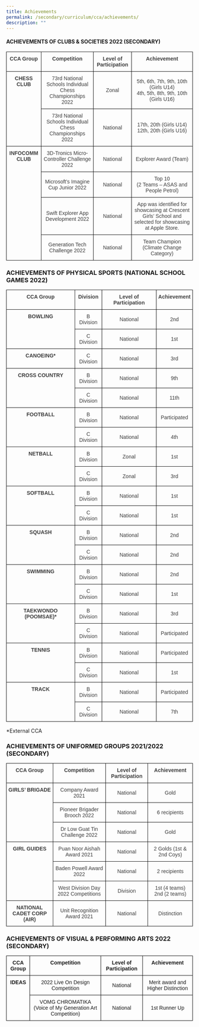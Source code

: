 ```yaml
---
title: Achievements
permalink: /secondary/curriculum/cca/achievements/
description: ""
---
```



#### ACHIEVEMENTS OF CLUBS & SOCIETIES 2022 (SECONDARY)

<style type="text/css">
.tg  {border-collapse:collapse;border-spacing:0;}
.tg td{border-color:black;border-style:solid;border-width:1px;font-family:Arial, sans-serif;font-size:14px;
  overflow:hidden;padding:10px 5px;word-break:normal;}
.tg th{border-color:black;border-style:solid;border-width:1px;font-family:Arial, sans-serif;font-size:14px;
  font-weight:normal;overflow:hidden;padding:10px 5px;word-break:normal;}
.tg .tg-5hwe{color:#3D3D3D;text-align:center;vertical-align:middle}
.tg .tg-wdal{color:#3D3D3D;font-weight:bold;text-align:center;vertical-align:top}
</style>
<table class="tg">
<thead>
  <tr>
    <th class="tg-wdal">CCA Group</th>
    <th class="tg-wdal">Competition</th>
    <th class="tg-wdal">Level of Participation</th>
    <th class="tg-wdal">Achievement</th>
  </tr>
</thead>
<tbody>
  <tr>
    <td class="tg-wdal" rowspan="2">CHESS CLUB</td>
    <td class="tg-5hwe">73rd National Schools Individual Chess Championships 2022</td>
    <td class="tg-5hwe">Zonal</td>
    <td class="tg-5hwe">5th, 6th, 7th, 9th, 10th   (Girls U14)<br>4th, 5th, 8th, 9th, 10th (Girls U16)</td>
  </tr>
  <tr>
    <td class="tg-5hwe">73rd National Schools Individual Chess Championships 2022</td>
    <td class="tg-5hwe">National</td>
    <td class="tg-5hwe">17th, 20th (Girls U14)<br>12th, 20th (Girls U16)</td>
  </tr>
  <tr>
    <td class="tg-wdal" rowspan="4">INFOCOMM CLUB</td>
    <td class="tg-5hwe">3D-Tronics Micro-Controller Challenge 2022</td>
    <td class="tg-5hwe">National</td>
    <td class="tg-5hwe">Explorer Award (Team)</td>
  </tr>
  <tr>
    <td class="tg-5hwe">Microsoft’s Imagine Cup Junior 2022</td>
    <td class="tg-5hwe">National</td>
    <td class="tg-5hwe">Top 10<br>(2 Teams – ASAS and People Petrol)</td>
  </tr>
  <tr>
    <td class="tg-5hwe">Swift Explorer App Development 2022</td>
    <td class="tg-5hwe">National</td>
    <td class="tg-5hwe">App was identified for showcasing at Crescent Girls’ School and selected for showcasing at Apple Store.</td>
  </tr>
  <tr>
    <td class="tg-5hwe">Generation Tech Challenge 2022</td>
    <td class="tg-5hwe">National</td>
    <td class="tg-5hwe">Team Champion<br>(Climate Change Category)</td>
  </tr>
</tbody>
</table>

### ACHIEVEMENTS OF PHYSICAL SPORTS (NATIONAL SCHOOL GAMES 2022)

<style type="text/css">
.tg  {border-collapse:collapse;border-spacing:0;}
.tg td{border-color:black;border-style:solid;border-width:1px;font-family:Arial, sans-serif;font-size:14px;
  overflow:hidden;padding:10px 5px;word-break:normal;}
.tg th{border-color:black;border-style:solid;border-width:1px;font-family:Arial, sans-serif;font-size:14px;
  font-weight:normal;overflow:hidden;padding:10px 5px;word-break:normal;}
.tg .tg-5hwe{color:#3D3D3D;text-align:center;vertical-align:middle}
.tg .tg-wdal{color:#3D3D3D;font-weight:bold;text-align:center;vertical-align:top}
</style>
<table class="tg">
<thead>
  <tr>
    <th class="tg-wdal">CCA Group</th>
    <th class="tg-wdal">Division</th>
    <th class="tg-wdal">Level of Participation</th>
    <th class="tg-wdal">Achievement</th>
  </tr>
</thead>
<tbody>
  <tr>
    <td class="tg-wdal" rowspan="2">BOWLING</td>
    <td class="tg-5hwe">B Division</td>
    <td class="tg-5hwe">National</td>
    <td class="tg-5hwe">2nd</td>
  </tr>
  <tr>
    <td class="tg-5hwe">C Division</td>
    <td class="tg-5hwe">National</td>
    <td class="tg-5hwe">1st</td>
  </tr>
  <tr>
    <td class="tg-wdal">CANOEING*</td>
    <td class="tg-5hwe">C Division</td>
    <td class="tg-5hwe">National</td>
    <td class="tg-5hwe">3rd</td>
  </tr>
  <tr>
    <td class="tg-wdal" rowspan="2">CROSS COUNTRY</td>
    <td class="tg-5hwe">B Division</td>
    <td class="tg-5hwe">National</td>
    <td class="tg-5hwe">9th</td>
  </tr>
  <tr>
    <td class="tg-5hwe">C Division</td>
    <td class="tg-5hwe">National</td>
    <td class="tg-5hwe">11th</td>
  </tr>
  <tr>
    <td class="tg-wdal" rowspan="2">FOOTBALL</td>
    <td class="tg-5hwe">B Division</td>
    <td class="tg-5hwe">National</td>
    <td class="tg-5hwe">Participated</td>
  </tr>
  <tr>
    <td class="tg-5hwe">C Division</td>
    <td class="tg-5hwe">National</td>
    <td class="tg-5hwe">4th</td>
  </tr>
  <tr>
    <td class="tg-wdal" rowspan="2">NETBALL</td>
    <td class="tg-5hwe">B Division</td>
    <td class="tg-5hwe">Zonal</td>
    <td class="tg-5hwe">1st</td>
  </tr>
  <tr>
    <td class="tg-5hwe">C Division</td>
    <td class="tg-5hwe">Zonal</td>
    <td class="tg-5hwe">3rd</td>
  </tr>
  <tr>
    <td class="tg-wdal" rowspan="2">SOFTBALL</td>
    <td class="tg-5hwe">B Division</td>
    <td class="tg-5hwe">National</td>
    <td class="tg-5hwe">1st</td>
  </tr>
  <tr>
    <td class="tg-5hwe">C Division</td>
    <td class="tg-5hwe">National</td>
    <td class="tg-5hwe">1st</td>
  </tr>
  <tr>
    <td class="tg-wdal" rowspan="2">SQUASH</td>
    <td class="tg-5hwe">B Division</td>
    <td class="tg-5hwe">National</td>
    <td class="tg-5hwe">2nd</td>
  </tr>
  <tr>
    <td class="tg-5hwe">C Division</td>
    <td class="tg-5hwe">National</td>
    <td class="tg-5hwe">2nd</td>
  </tr>
  <tr>
    <td class="tg-wdal" rowspan="2">SWIMMING</td>
    <td class="tg-5hwe">B Division</td>
    <td class="tg-5hwe">National</td>
    <td class="tg-5hwe">2nd</td>
  </tr>
  <tr>
    <td class="tg-5hwe">C Division</td>
    <td class="tg-5hwe">National</td>
    <td class="tg-5hwe">1st</td>
  </tr>
  <tr>
    <td class="tg-wdal" rowspan="2">TAEKWONDO (POOMSAE)*</td>
    <td class="tg-5hwe">B Division</td>
    <td class="tg-5hwe">National</td>
    <td class="tg-5hwe">3rd</td>
  </tr>
  <tr>
    <td class="tg-5hwe">C Division</td>
    <td class="tg-5hwe">National</td>
    <td class="tg-5hwe">Participated</td>
  </tr>
  <tr>
    <td class="tg-wdal" rowspan="2">TENNIS</td>
    <td class="tg-5hwe">B Division</td>
    <td class="tg-5hwe">National</td>
    <td class="tg-5hwe">Participated</td>
  </tr>
  <tr>
    <td class="tg-5hwe">C Division</td>
    <td class="tg-5hwe">National</td>
    <td class="tg-5hwe">1st</td>
  </tr>
  <tr>
    <td class="tg-wdal" rowspan="2">TRACK</td>
    <td class="tg-5hwe">B Division</td>
    <td class="tg-5hwe">National</td>
    <td class="tg-5hwe">Participated</td>
  </tr>
  <tr>
    <td class="tg-5hwe">C Division</td>
    <td class="tg-5hwe">National</td>
    <td class="tg-5hwe">7th</td>
  </tr>
</tbody>
</table>
*External CCA

### ACHIEVEMENTS OF UNIFORMED GROUPS 2021/2022 (SECONDARY)

<style type="text/css">
.tg  {border-collapse:collapse;border-spacing:0;}
.tg td{border-color:black;border-style:solid;border-width:1px;font-family:Arial, sans-serif;font-size:14px;
  overflow:hidden;padding:10px 5px;word-break:normal;}
.tg th{border-color:black;border-style:solid;border-width:1px;font-family:Arial, sans-serif;font-size:14px;
  font-weight:normal;overflow:hidden;padding:10px 5px;word-break:normal;}
.tg .tg-5hwe{color:#3D3D3D;text-align:center;vertical-align:middle}
.tg .tg-wdal{color:#3D3D3D;font-weight:bold;text-align:center;vertical-align:top}
</style>
<table class="tg">
<thead>
  <tr>
    <th class="tg-wdal">CCA Group</th>
    <th class="tg-wdal">Competition</th>
    <th class="tg-wdal">Level of Participation</th>
    <th class="tg-wdal">Achievement</th>
  </tr>
</thead>
<tbody>
  <tr>
    <td class="tg-wdal" rowspan="3">GIRLS’ BRIGADE</td>
    <td class="tg-5hwe">Company Award 2021</td>
    <td class="tg-5hwe">National</td>
    <td class="tg-5hwe">Gold</td>
  </tr>
  <tr>
    <td class="tg-5hwe">Pioneer Brigader Brooch 2022</td>
    <td class="tg-5hwe">National</td>
    <td class="tg-5hwe">6 recipients</td>
  </tr>
  <tr>
    <td class="tg-5hwe">Dr Low Guat Tin Challenge 2022</td>
    <td class="tg-5hwe">National</td>
    <td class="tg-5hwe">Gold</td>
  </tr>
  <tr>
    <td class="tg-wdal" rowspan="3">GIRL GUIDES</td>
    <td class="tg-5hwe">Puan Noor Aishah Award 2021</td>
    <td class="tg-5hwe">National</td>
    <td class="tg-5hwe">2 Golds (1st &amp; 2nd Coys)</td>
  </tr>
  <tr>
    <td class="tg-5hwe">Baden Powell Award 2022</td>
    <td class="tg-5hwe">National</td>
    <td class="tg-5hwe">2 recipients</td>
  </tr>
  <tr>
    <td class="tg-5hwe">West Division Day 2022 Competitions</td>
    <td class="tg-5hwe">Division</td>
    <td class="tg-5hwe">1st (4 teams)<br>2nd (2 teams)</td>
  </tr>
  <tr>
    <td class="tg-wdal">NATIONAL CADET CORP (AIR)</td>
    <td class="tg-5hwe">Unit Recognition Award 2021</td>
    <td class="tg-5hwe">National</td>
    <td class="tg-5hwe">Distinction</td>
  </tr>
</tbody>
</table>

### ACHIEVEMENTS OF VISUAL & PERFORMING ARTS 2022 (SECONDARY)

<style type="text/css">
.tg  {border-collapse:collapse;border-spacing:0;}
.tg td{border-color:black;border-style:solid;border-width:1px;font-family:Arial, sans-serif;font-size:14px;
  overflow:hidden;padding:10px 5px;word-break:normal;}
.tg th{border-color:black;border-style:solid;border-width:1px;font-family:Arial, sans-serif;font-size:14px;
  font-weight:normal;overflow:hidden;padding:10px 5px;word-break:normal;}
.tg .tg-amwm{font-weight:bold;text-align:center;vertical-align:top}
.tg .tg-nrix{text-align:center;vertical-align:middle}
</style>
<table class="tg">
<thead>
  <tr>
    <th class="tg-amwm">CCA Group</th>
    <th class="tg-amwm">Competition</th>
    <th class="tg-amwm">Level of Participation</th>
    <th class="tg-amwm">Achievement</th>
  </tr>
</thead>
<tbody>
  <tr>
    <td class="tg-amwm" rowspan="2">IDEAS</td>
    <td class="tg-nrix">2022 Live On Design Competition</td>
    <td class="tg-nrix">National</td>
    <td class="tg-nrix">Merit award and Higher Distinction</td>
  </tr>
  <tr>
    <td class="tg-nrix">VOMG CHROMATIKA (Voice of My Generation Art Competition)</td>
    <td class="tg-nrix">National</td>
    <td class="tg-nrix">1st Runner Up</td>
  </tr>
</tbody>
</table>